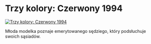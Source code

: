 Trzy kolory: Czerwony 1994 
=============
[![Trzy kolory: Czerwony 1994 ](http://vidos.pl/images/player.gif)](http://vidos.pl/trzy-kolory-czerwony-1994)

 Młoda modelka poznaje emerytowanego sędziego, który podsłuchuje swoich sąsiadów.
